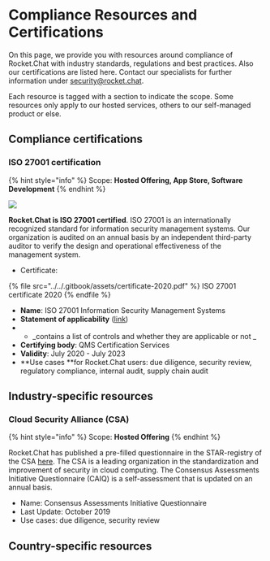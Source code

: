 # Compliance Resources and Certifications

On this page, we provide you with resources around compliance of Rocket.Chat with industry standards, regulations and best practices. Also our certifications are listed here. Contact our specialists for further information under [security@rocket.chat](mailto:security@rocket.chat).

Each resource is tagged with a section to indicate the scope. Some resources only apply to our hosted services, others to our self-managed product or else.

## Compliance certifications 

### ISO 27001 certification

{% hint style="info" %}
Scope: **Hosted Offering, App Store, Software Development**
{% endhint %}

![](../../.gitbook/assets/27001-small.png)

**Rocket.Chat is ISO 27001 certified**. ISO 27001 is an internationally recognized standard for information security management systems. Our organization is audited on an annual basis by an independent third-party auditor to verify the design and operational effectiveness of the management system.

* Certificate: 

{% file src="../../.gitbook/assets/certificate-2020.pdf" %}
ISO 27001 certificate 2020
{% endfile %}

* **Name**: ISO 27001 Information Security Management Systems
* **Statement of applicability** ([link](https://drive.google.com/file/d/14tYG-sVDkw6hGZvxnRjSCEcCfJXdYetb/view?usp=sharing))
*
  * _contains a list of controls and whether they are applicable or not _
* **Certifying body**: QMS Certification Services
* **Validity**: July 2020 - July 2023
* **Use cases **for Rocket.Chat users: due diligence, security review, regulatory compliance, internal audit, supply chain audit

## Industry-specific resources

### Cloud Security Alliance (CSA)

{% hint style="info" %}
Scope: **Hosted Offering**
{% endhint %}

Rocket.Chat has published a pre-filled questionnaire in the STAR-registry of the CSA [here](https://cloudsecurityalliance.org/star/registry/rocket-chat). The CSA is a leading organization in the standardization and improvement of security in cloud computing. The Consensus Assessments Initiative Questionnaire (CAIQ) is a self-assessment that is updated on an annual basis.

* Name: Consensus Assessments Initiative Questionnaire
* Last Update: October 2019
* Use cases: due diligence, security review

## Country-specific resources

